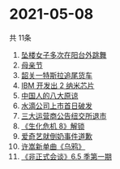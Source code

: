 # 2021-05-08
  共 11条

  <!-- BEGIN -->
  <!-- 最后更新时间:Sat May 08 2021 09:10:16 GMT+0000 (Coordinated Universal Time) -->
  1. [坠楼女子多次在阳台外跳舞](https://www.zhihu.com/search?q=三亚女子坠楼)
1. [母亲节](https://www.zhihu.com/search?q=母亲节)
1. [韶关一特斯拉追尾货车](https://www.zhihu.com/search?q=特斯拉追尾)
1. [IBM 开发出 2 纳米芯片](https://www.zhihu.com/search?q=ibm)
1. [中国人的八大原谅](https://www.zhihu.com/search?q=中国人的八大原谅)
1. [水滴公司上市首日破发](https://www.zhihu.com/search?q=水滴上市)
1. [三大运营商公告纽交所退市](https://www.zhihu.com/search?q=三大运营商退市)
1. [《生化危机 8》解锁](https://www.zhihu.com/search?q=生化危机8)
1. [爱奇艺就倒奶事件道歉](https://www.zhihu.com/search?q=青春有你3)
1. [许嵩新单曲《乌鸦》](https://www.zhihu.com/search?q=许嵩乌鸦)
1. [《非正式会谈》6.5 季第一期](https://www.zhihu.com/search?q=非正式会谈)
  <!-- END -->
  